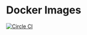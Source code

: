 # Docker Images

[![Circle CI](https://circleci.com/gh/sestrella/docker-images.svg?style=svg)](https://circleci.com/gh/sestrella/docker-images)
